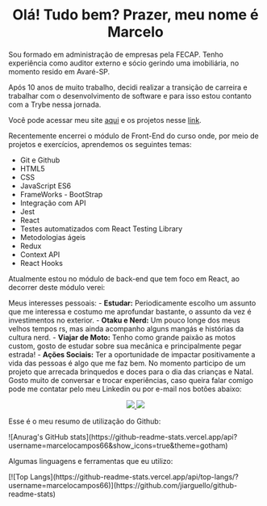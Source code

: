 <H1 align="center">Olá! Tudo bem? Prazer, meu nome é Marcelo</H1>
<p>Sou formado em administração de empresas pela FECAP. Tenho experiência como auditor externo e sócio gerindo uma imobiliária, no momento resido em Avaré-SP.</p>
<p>Após 10 anos de muito trabalho, decidi realizar a transição de carreira e trabalhar com o desenvolvimento de software e para isso estou contanto com a Trybe nessa jornada.</p>
<p>Você pode acessar meu site <a href="" target="_blank">aqui</a> e os projetos nesse <a href="" target="_blank">link</a>.</p>
<p>Recentemente encerrei o módulo de Front-End do curso onde, por meio de projetos e exercícios, aprendemos os seguintes temas:</p>
<ul>
  <li>Git e Github</li>
  <li>HTML5</li>
  <li>CSS</li>
  <li>JavaScript ES6</li>
  <li>FrameWorks - BootStrap</li>
  <li>Integração com API</li>
  <li>Jest</li>
  <li>React</li>
  <li>Testes automatizados com React Testing Library</li>
  <li>Metodologias ágeis</li>
  <li>Redux</li>
  <li>Context API</li>
  <li>React Hooks</li>
</ul>
<p>Atualmente estou no módulo de back-end que tem foco em React, ao decorrer deste módulo verei:</p>
<ul>
</ul>
Meus interesses pessoais:
- <b>Estudar:</b> Periodicamente escolho um assunto que me interessa e costumo me aprofundar bastante, o assunto da vez é investimentos no exterior.
- <b>Otaku e Nerd:</b> Um pouco longe dos meus velhos tempos rs, mas ainda acompanho alguns mangás e histórias da cultura nerd.
- <b>Viajar de Moto:</b> Tenho como grande paixão as motos custom, gosto de estudar sobre sua mecânica e principalmente pegar estrada!
- <b>Ações Sociais:</b> Ter a oportunidade de impactar positivamente a vida das pessoas é algo que me faz bem. No momento participo de um projeto que arrecada brinquedos e doces para o dia das crianças e Natal.
Gosto muito de conversar e trocar experiências, caso queira falar comigo pode me contatar pelo meu Linkedin ou por e-mail nos botões abaixo:
<p align="center">
  <a href="https://www.linkedin.com/in/marcelo-campos66/">
    <img href="https://www.linkedin.com/in/marcelo-campos66/" src="https://img.shields.io/badge/LinkedIn-0077B5?style=for-the-badge&logo=linkedin&logoColor=white"/>
  </a>
  <a href="mailto:marcelo.campos.economista@gmail.com?subject=Olá!">
    <img src="https://img.shields.io/badge/Gmail-D14836?style=for-the-badge&logo=gmail&logoColor=white" />
  </a>
</p>
<p>Esse é o meu resumo de utilização do Github:</p>
![Anurag's GitHub stats](https://github-readme-stats.vercel.app/api?username=marcelocampos66&show_icons=true&theme=gotham)
<p>Algumas linguagens e ferramentas que eu utilizo:</p>
[![Top Langs](https://github-readme-stats.vercel.app/api/top-langs/?username=marcelocampos66)](https://github.com/jiarguello/github-readme-stats)
